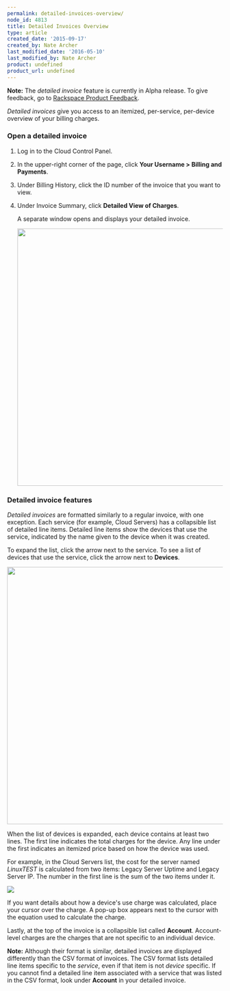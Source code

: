 ```yaml
---
permalink: detailed-invoices-overview/
node_id: 4813
title: Detailed Invoices Overview
type: article
created_date: '2015-09-17'
created_by: Nate Archer
last_modified_date: '2016-05-10'
last_modified_by: Nate Archer
product: undefined
product_url: undefined
---
```


**Note:** The *detailed invoice* feature is currently in Alpha release.
To give feedback, go to [Rackspace Product Feedback](http://feedback.rackspace.com/forums/258797-mycloud-cloud-control-panel/category/86622-billing).

*Detailed invoices* give you access to an itemized, per-service,
per-device overview of your billing charges.

### Open a detailed invoice

1.  Log in to the Cloud Control Panel.

2.  In the upper-right corner of the page, click **Your
    Username > Billing and Payments**.

3.  Under Billing History, click the ID number of the invoice that you
    want to view.

4.  Under Invoice Summary, click **Detailed View of Charges**.

    A separate window opens and displays your detailed invoice.

    <img src="{% asset_path general/detailed-invoices-overview/detailedinvoice.svg %}" width="600" />

### Detailed invoice features

*Detailed invoices* are formatted similarly to a regular invoice, with
one exception. Each service (for example, Cloud Servers) has a
collapsible list of detailed line items. Detailed line items show the
devices that use the service, indicated by the name given to the device
when it was created.

To expand the list, click the arrow next to the service. To see a list of devices that use the service, click the arrow next to **Devices**.

  <img src="{% asset_path general/detailed-invoices-overview/detailedinvoiceexpand.svg %}" width="600" />

When the list of devices is expanded, each device contains at least two
lines. The first line indicates the total charges for the device. Any
line under the first indicates an itemized price based on how the device
was used.

For example, in the Cloud Servers list, the cost for the server named
*LinuxTEST* is calculated from two items: Legacy Server Uptime and Legacy
Server IP. The number in the first line is the sum of the two items
under it.

 <img src="{% asset_path general/detailed-invoices-overview/linuxtest.svg %}" />

If you want details about how a device's use charge was calculated,
place your cursor over the charge. A pop-up box appears next to the
cursor with the equation used to calculate the charge.

Lastly, at the top of the invoice is a collapsible list called
**Account**. Account-level charges are the charges that are not specific
to an individual device.

**Note:** Although their format is similar, detailed invoices are
displayed differently than the CSV format of invoices. The CSV format
lists detailed line items specific to the *service*, even if that item
is not *device* specific. If you cannot find a detailed line item
associated with a service that was listed in the CSV format, look under
**Account** in your detailed invoice.
